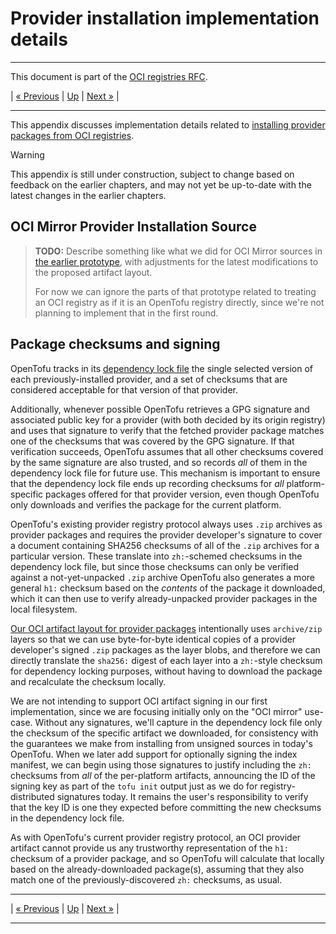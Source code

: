 # Provider installation implementation details

---

This document is part of the [OCI registries RFC](../20241206-oci-registries.md).

| [« Previous](9-auth-implementation-details.md) | [Up](../20241206-oci-registries.md) | [Next »](10-provider-implementation-details.md) |

---

This appendix discusses implementation details related to [installing provider packages from OCI registries](5-providers.md).

> [!WARNING]
> This appendix is still under construction, subject to change based on feedback on the earlier chapters, and may not yet be up-to-date with the latest changes in the earlier chapters.

## OCI Mirror Provider Installation Source

> **TODO:** Describe something like what we did for OCI Mirror sources in [the earlier prototype](https://github.com/opentofu/opentofu/pull/2170), with adjustments for the latest modifications to the proposed artifact layout.
>
> For now we can ignore the parts of that prototype related to treating an OCI registry as if it is an OpenTofu registry directly, since we're not planning to implement that in the first round.

## Package checksums and signing

OpenTofu tracks in its [dependency lock file](https://opentofu.org/docs/language/files/dependency-lock/) the single selected version of each previously-installed provider, and a set of checksums that are considered acceptable for that version of that provider.

Additionally, whenever possible OpenTofu retrieves a GPG signature and associated public key for a provider (with both decided by its origin registry) and uses that signature to verify that the fetched provider package matches one of the checksums that was covered by the GPG signature. If that verification succeeds, OpenTofu assumes that all other checksums covered by the same signature are also trusted, and so records _all_ of them in the dependency lock file for future use. This mechanism is important to ensure that the dependency lock file ends up recording checksums for _all_ platform-specific packages offered for that provider version, even though OpenTofu only downloads and verifies the package for the current platform.

OpenTofu's existing provider registry protocol always uses `.zip` archives as provider packages and requires the provider developer's signature to cover a document containing SHA256 checksums of all of the `.zip` archives for a particular version. These translate into `zh:`-schemed checksums in the dependency lock file, but since those checksums can only be verified against a not-yet-unpacked `.zip` archive OpenTofu also generates a more general `h1:` checksum based on the _contents_ of the package it downloaded, which it can then use to verify already-unpacked provider packages in the local filesystem.

[Our OCI artifact layout for provider packages](5-providers.md#storage-in-oci) intentionally uses `archive/zip` layers so that we can use byte-for-byte identical copies of a provider developer's signed `.zip` packages as the layer blobs, and therefore we can directly translate the `sha256:` digest of each layer into a `zh:`-style checksum for dependency locking purposes, without having to download the package and recalculate the checksum locally.

We are not intending to support OCI artifact signing in our first implementation, since we are focusing initially only on the "OCI mirror" use-case. Without any signatures, we'll capture in the dependency lock file only the checksum of the specific artifact we downloaded, for consistency with the guarantees we make from installing from unsigned sources in today's OpenTofu. When we later add support for optionally signing the index manifest, we can begin using those signatures to justify including the `zh:` checksums from _all_ of the per-platform artifacts, announcing the ID of the signing key as part of the `tofu init` output just as we do for registry-distributed signatures today. It remains the user's responsibility to verify that the key ID is one they expected before committing the new checksums in the dependency lock file.

As with OpenTofu's current provider registry protocol, an OCI provider artifact cannot provide us any trustworthy representation of the `h1:` checksum of a provider package, and so OpenTofu will calculate that locally based on the already-downloaded package(s), assuming that they also match one of the previously-discovered `zh:` checksums, as usual.

---

| [« Previous](9-auth-implementation-details.md) | [Up](../20241206-oci-registries.md) | [Next »](10-provider-implementation-details.md) |

---
